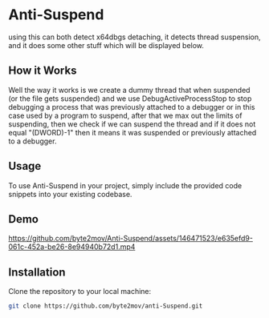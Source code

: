 # Anti-Suspend

using this can both detect x64dbgs detaching, it detects thread suspension, and it does some other stuff which will be displayed below.



## How it Works

Well the way it works is we create a dummy thread that when suspended (or the file gets suspended) and we use DebugActiveProcessStop to stop debugging a process that was previously attached to a debugger or in this case used by a program to suspend, 
after that we max out the limits of suspending, then we check if we can suspend the thread and if it does not equal "(DWORD)-1" then it means it was suspended or previously attached to a debugger.

## Usage

To use Anti-Suspend in your project, simply include the provided code snippets into your existing codebase.


## Demo
https://github.com/byte2mov/Anti-Suspend/assets/146471523/e635efd9-061c-452a-be26-8e94940b72d1.mp4

## Installation

Clone the repository to your local machine:

```bash
git clone https://github.com/byte2mov/anti-Suspend.git
